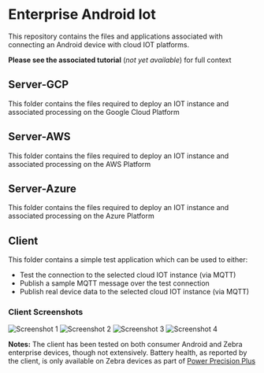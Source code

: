 # Enterprise Android Iot

This repository contains the files and applications associated with connecting an Android device with cloud IOT platforms.

**Please see the associated tutorial** (*not yet available*) for full context

## Server-GCP

This folder contains the files required to deploy an IOT instance and associated processing on the Google Cloud Platform

## Server-AWS

This folder contains the files required to deploy an IOT instance and associated processing on the AWS Platform

## Server-Azure

This folder contains the files required to deploy an IOT instance and associated processing on the Azure Platform

## Client

This folder contains a simple test application which can be used to either:

- Test the connection to the selected cloud IOT instance (via MQTT)
- Publish a sample MQTT message over the test connection
- Publish real device data to the selected cloud IOT instance (via MQTT)

### Client Screenshots

![Screenshot 1](https://raw.githubusercontent.com/darryncampbell/enterprise-android-iot/master/client/screenshots/tc57_1.png)
![Screenshot 2](https://raw.githubusercontent.com/darryncampbell/enterprise-android-iot/master/client/screenshots/tc57_2.png)
![Screenshot 3](https://raw.githubusercontent.com/darryncampbell/enterprise-android-iot/master/client/screenshots/tc57_3.png)
![Screenshot 4](https://raw.githubusercontent.com/darryncampbell/enterprise-android-iot/master/client/screenshots/tc57_4.png)


**Notes:**
The client has been tested on both consumer Android and Zebra enterprise devices, though not extensively.  Battery health, as reported by the client, is only available on Zebra devices as part of [Power Precision Plus](https://www.zebra.com/us/en/products/accessories/powerprecision-battery-solutions.html) 
